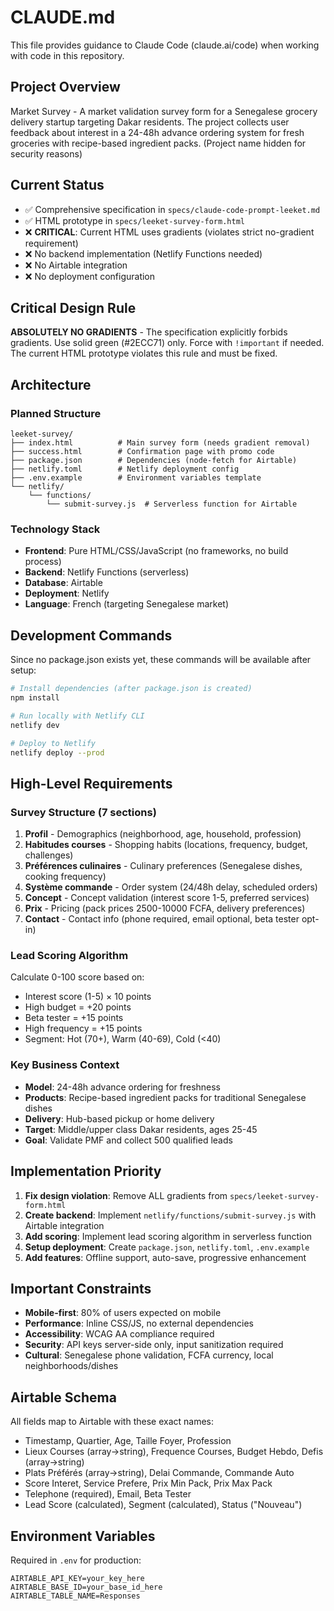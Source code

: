 # CLAUDE.md

This file provides guidance to Claude Code (claude.ai/code) when working with code in this repository.

## Project Overview

Market Survey - A market validation survey form for a Senegalese grocery delivery startup targeting Dakar residents. The project collects user feedback about interest in a 24-48h advance ordering system for fresh groceries with recipe-based ingredient packs. (Project name hidden for security reasons)

## Current Status

- ✅ Comprehensive specification in `specs/claude-code-prompt-leeket.md`
- ✅ HTML prototype in `specs/leeket-survey-form.html`
- ❌ **CRITICAL**: Current HTML uses gradients (violates strict no-gradient requirement)
- ❌ No backend implementation (Netlify Functions needed)
- ❌ No Airtable integration
- ❌ No deployment configuration

## Critical Design Rule

**ABSOLUTELY NO GRADIENTS** - The specification explicitly forbids gradients. Use solid green (#2ECC71) only. Force with `!important` if needed. The current HTML prototype violates this rule and must be fixed.

## Architecture

### Planned Structure
```
leeket-survey/
├── index.html          # Main survey form (needs gradient removal)
├── success.html        # Confirmation page with promo code
├── package.json        # Dependencies (node-fetch for Airtable)
├── netlify.toml        # Netlify deployment config
├── .env.example        # Environment variables template
└── netlify/
    └── functions/
        └── submit-survey.js  # Serverless function for Airtable
```

### Technology Stack
- **Frontend**: Pure HTML/CSS/JavaScript (no frameworks, no build process)
- **Backend**: Netlify Functions (serverless)
- **Database**: Airtable
- **Deployment**: Netlify
- **Language**: French (targeting Senegalese market)

## Development Commands

Since no package.json exists yet, these commands will be available after setup:

```bash
# Install dependencies (after package.json is created)
npm install

# Run locally with Netlify CLI
netlify dev

# Deploy to Netlify
netlify deploy --prod
```

## High-Level Requirements

### Survey Structure (7 sections)
1. **Profil** - Demographics (neighborhood, age, household, profession)
2. **Habitudes courses** - Shopping habits (locations, frequency, budget, challenges)
3. **Préférences culinaires** - Culinary preferences (Senegalese dishes, cooking frequency)
4. **Système commande** - Order system (24/48h delay, scheduled orders)
5. **Concept** - Concept validation (interest score 1-5, preferred services)
6. **Prix** - Pricing (pack prices 2500-10000 FCFA, delivery preferences)
7. **Contact** - Contact info (phone required, email optional, beta tester opt-in)

### Lead Scoring Algorithm
Calculate 0-100 score based on:
- Interest score (1-5) × 10 points
- High budget = +20 points
- Beta tester = +15 points
- High frequency = +15 points
- Segment: Hot (70+), Warm (40-69), Cold (<40)

### Key Business Context
- **Model**: 24-48h advance ordering for freshness
- **Products**: Recipe-based ingredient packs for traditional Senegalese dishes
- **Delivery**: Hub-based pickup or home delivery
- **Target**: Middle/upper class Dakar residents, ages 25-45
- **Goal**: Validate PMF and collect 500 qualified leads

## Implementation Priority

1. **Fix design violation**: Remove ALL gradients from `specs/leeket-survey-form.html`
2. **Create backend**: Implement `netlify/functions/submit-survey.js` with Airtable integration
3. **Add scoring**: Implement lead scoring algorithm in serverless function
4. **Setup deployment**: Create `package.json`, `netlify.toml`, `.env.example`
5. **Add features**: Offline support, auto-save, progressive enhancement

## Important Constraints

- **Mobile-first**: 80% of users expected on mobile
- **Performance**: Inline CSS/JS, no external dependencies
- **Accessibility**: WCAG AA compliance required
- **Security**: API keys server-side only, input sanitization required
- **Cultural**: Senegalese phone validation, FCFA currency, local neighborhoods/dishes

## Airtable Schema

All fields map to Airtable with these exact names:
- Timestamp, Quartier, Age, Taille Foyer, Profession
- Lieux Courses (array→string), Frequence Courses, Budget Hebdo, Defis (array→string)
- Plats Préférés (array→string), Delai Commande, Commande Auto
- Score Interet, Service Prefere, Prix Min Pack, Prix Max Pack
- Telephone (required), Email, Beta Tester
- Lead Score (calculated), Segment (calculated), Status ("Nouveau")

## Environment Variables

Required in `.env` for production:
```
AIRTABLE_API_KEY=your_key_here
AIRTABLE_BASE_ID=your_base_id_here
AIRTABLE_TABLE_NAME=Responses
```